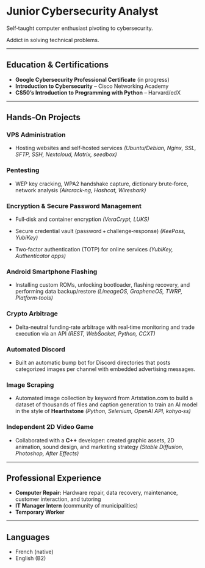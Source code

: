 # Junior Cybersecurity Analyst

Self‑taught computer enthusiast pivoting to cybersecurity.

Addict in solving technical problems.

---

## Education & Certifications

* **Google Cybersecurity Professional Certificate** (in progress)
* **Introduction to Cybersecurity** – Cisco Networking Academy
* **CS50’s Introduction to Programming with Python** – Harvard/edX

---

## Hands‑On Projects

### VPS Administration

* Hosting websites and self‑hosted services *(Ubuntu/Debian, Nginx, SSL, SFTP, SSH, Nextcloud, Matrix, seedbox)*

### Pentesting

* WEP key cracking, WPA2 handshake capture, dictionary brute‑force, network analysis
  *(Aircrack‑ng, Hashcat, Wireshark)*

### Encryption & Secure Password Management

* Full‑disk and container encryption
  *(VeraCrypt, LUKS)*

* Secure credential vault (password + challenge‑response)
  *(KeePass, YubiKey)*

* Two‑factor authentication (TOTP) for online services
  *(YubiKey, Authenticator apps)*

### Android Smartphone Flashing

* Installing custom ROMs, unlocking bootloader, flashing recovery, and performing data backup/restore
  *(LineageOS, GrapheneOS, TWRP, Platform‑tools)*

### Crypto Arbitrage

* Delta‑neutral funding‑rate arbitrage with real‑time monitoring and trade execution via an API
  *(REST, WebSocket, Python, CCXT)*

### Automated Discord

* Built an automatic bump bot for Discord directories that posts categorized images per channel with embedded advertising messages.

### Image Scraping

* Automated image collection by keyword from Artstation.com to build a dataset of thousands of files and caption generation to train an AI model in the style of **Hearthstone**
  *(Python, Selenium, OpenAI API, kohya‑ss)*

### Independent 2D Video Game

* Collaborated with a **C++** developer: created graphic assets, 2D animation, sound design, and marketing strategy
  *(Stable Diffusion, Photoshop, After Effects)*

---

## Professional Experience

* **Computer Repair:** Hardware repair, data recovery, maintenance, customer interaction, and tutoring
* **IT Manager Intern** (community of municipalities)
* **Temporary Worker**

---

## Languages

* French (native)
* English (B2)
